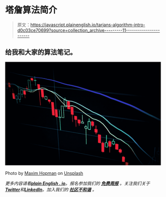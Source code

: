 # 塔詹算法简介

> 原文：<https://javascript.plainenglish.io/tarjans-algorithm-intro-d0c03ce70699?source=collection_archive---------11----------------------->

## 给我和大家的算法笔记。

![](img/a48a613022939aa1f917aaef7b397afc.png)

Photo by [Maxim Hopman](https://unsplash.com/@nampoh?utm_source=medium&utm_medium=referral) on [Unsplash](https://unsplash.com?utm_source=medium&utm_medium=referral)

*更多内容请看*[***plain English . io***](https://plainenglish.io/)*。报名参加我们的* [***免费周报***](http://newsletter.plainenglish.io/) *。关注我们关于*[***Twitter***](https://twitter.com/inPlainEngHQ)*和*[***LinkedIn***](https://www.linkedin.com/company/inplainenglish/)*。加入我们的* [***社区不和谐***](https://discord.gg/GtDtUAvyhW) *。*